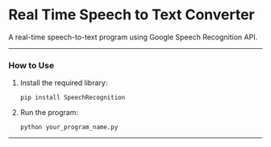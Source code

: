 # Real Time Speech to Text Converter
A real-time speech-to-text program using Google Speech Recognition API.

---

### How to Use
1. Install the required library:
   ```
   pip install SpeechRecognition
   ```

2. Run the program:
   ```
   python your_program_name.py
   ```

---
